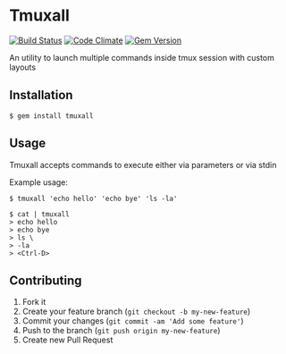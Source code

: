 # Tmuxall

[![Build Status](https://secure.travis-ci.org/v-yarotsky/tmuxall.png)](http://travis-ci.org/v-yarotsky/tmuxall)
[![Code Climate](https://codeclimate.com/badge.png)](https://codeclimate.com/github/v-yarotsky/tmuxall)
[![Gem Version](https://badge.fury.io/rb/tmuxall.png)](http://badge.fury.io/rb/tmuxall)

An utility to launch multiple commands inside tmux session with custom layouts

## Installation

    $ gem install tmuxall

## Usage

Tmuxall accepts commands to execute either via parameters or via stdin

Example usage:

    $ tmuxall 'echo hello' 'echo bye' 'ls -la'

    $ cat | tmuxall
    > echo hello
    > echo bye
    > ls \
    > -la
    > <Ctrl-D>

## Contributing

1. Fork it
2. Create your feature branch (`git checkout -b my-new-feature`)
3. Commit your changes (`git commit -am 'Add some feature'`)
4. Push to the branch (`git push origin my-new-feature`)
5. Create new Pull Request
